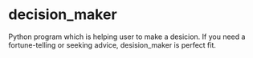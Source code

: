 # decision_maker
Python program which is helping user to make a desicion. If you need a fortune-telling or seeking advice, desision_maker is perfect fit.
